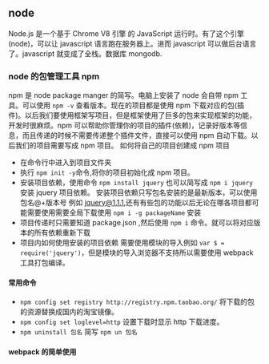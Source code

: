 ## node 
Node.js 是一个基于 Chrome V8 引擎 的 JavaScript 运行时。有了这个引擎(node)，可以让 javascript 语言跑在服务器上。进而 javascript 可以做后台语言了。javascript 就变成了全栈。数据库 mongodb.

### node 的包管理工具 npm 
npm 是 node package manger 的简写。电脑上安装了 node 会自带 npm 工具。可以使用 `npm -v` 查看版本。现在的项目都是使用 npm 下载对应的包(插件)。以后我们要使用框架写项目，但是框架使用了巨多的包来实现框架的功能，开发时很麻烦。npm 可以帮助你管理你的项目的插件(依赖)，记录好版本等信息，而且传递的时候不需要传递整个插件文件，直接可以使用 npm 自动下载。以后我们的项目需要写成 npm 项目。
如何将自己的项目创建成 npm 项目
- 在命令行中进入到项目文件夹
- 执行 `npm init -y`命令,将你的项目初始化成 npm 项目。
- 安装项目依赖，使用命令 `npm install jquery` 也可以简写成 `npm i jquery` 安装 jquery 项目依赖。
  安装项目依赖只写包名安装的是最新版本，可以使用 包名@+版本号 例如 jquery@1.1.1,还有有些包的功能以后无论在哪各项目都可能需要使用需要全局下载使用 `npm i -g packageName` 安装
- 项目传递时只需要知道 package.json ,然后使用 `npm i` 命令。就可以将对应版本的所有依赖重新下载
- 项目内如何使用安装的项目依赖
    需要使用模块的导入例如 `var $ = require('jquery')`，但是模块的导入浏览器不支持所以需要使用 webpack 工具打包编译。



#### 常用命令
- `npm config set registry http://registry.npm.taobao.org/` 将下载的包的资源替换成国内的淘宝镜像。
- `npm config set loglevel=http` 设置下载时显示 http 下载进度。
- `npm uninstall 包名` 简写 `npm un 包名`



#### webpack 的简单使用
